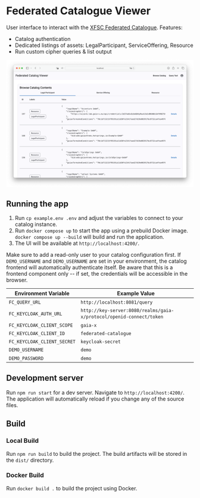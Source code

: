 # Federated Catalogue Viewer

User interface to interact with the [XFSC Federated Catalogue](https://gitlab.eclipse.org/eclipse/xfsc/cat/fc-service). Features:

-   Catalog authentication
-   Dedicated listings of assets: LegalParticipant, ServiceOffering, Resource
-   Run custom cipher queries & list output

![Federated-Catalogue-Viewer](./preview.png)

## Running the app

1. Run `cp example.env .env` and adjust the variables to connect to your catalog instance.
2. Run `docker compose up` to start the app using a prebuild Docker image. `docker compose up --build` will build and run the application.
3. The UI will be available at `http://localhost:4200/`.

Make sure to add a read-only user to your catalog configuration first. If `DEMO_USERNAME` and `DEMO_USERNAME` are set in your environment, the catalog frontend will automatically authenticate itself. Be aware that this is a frontend component only -- if set, the credentials will be accessible in the browser.

| Environment Variable        | Example Value                                                        |
| --------------------------- | -------------------------------------------------------------------- |
| `FC_QUERY_URL`              | `http://localhost:8081/query`                                        |
| `FC_KEYCLOAK_AUTH_URL`      | `http://key-server:8080/realms/gaia-x/protocol/openid-connect/token` |
| `FC_KEYCLOAK_CLIENT_SCOPE`  | `gaia-x`                                                             |
| `FC_KEYCLOAK_CLIENT_ID`     | `federated-catalogue`                                                |
| `FC_KEYCLOAK_CLIENT_SECRET` | `keycloak-secret`                                                    |
| `DEMO_USERNAME`             | `demo`                                                               |
| `DEMO_PASSWORD`             | `demo`                                                               |

## Development server

Run `npm run start` for a dev server. Navigate to `http://localhost:4200/`. The application will automatically reload if you change any of the source files.

## Build

### Local Build

Run `npm run build` to build the project. The build artifacts will be stored in the `dist/` directory.

### Docker Build

Run `docker build .` to build the project using Docker.
